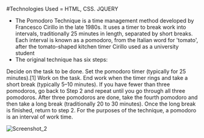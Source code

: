 

#Technologies Used
= HTML, CSS. JQUERY

- The Pomodoro Technique is a time management method developed by Francesco Cirillo in the late 1980s. It uses a timer to break work into intervals, traditionally 25 minutes in length, separated by short breaks. Each interval is known as a pomodoro, from the Italian word for 'tomato', after the tomato-shaped kitchen timer Cirillo used as a university student
- The original technique has six steps:

Decide on the task to be done.
Set the pomodoro timer (typically for 25 minutes).[1]
Work on the task.
End work when the timer rings and take a short break (typically 5–10 minutes).
If you have fewer than three pomodoros, go back to Step 2 and repeat until you go through all three pomodoros.
After three pomodoros are done, take the fourth pomodoro and then take a long break (traditionally 20 to 30 minutes). Once the long break is finished, return to step 2.
For the purposes of the technique, a pomodoro is an interval of work time.



![Screenshot_2](https://user-images.githubusercontent.com/75525090/118403531-8396e580-b677-11eb-9fba-82200ddd42e7.png)
